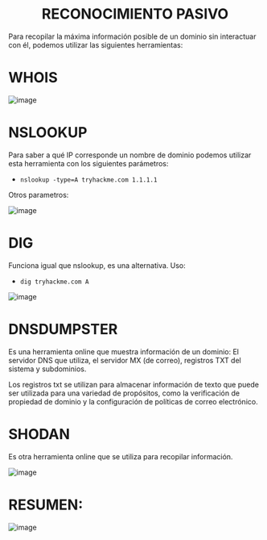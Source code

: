 <h1 align="center">RECONOCIMIENTO PASIVO</h1>

Para recopilar la máxima información posible de un dominio sin interactuar con él, podemos utilizar las siguientes herramientas:

# **WHOIS**

![image](https://github.com/user-attachments/assets/919b2e7e-9f82-42f5-9d8f-f1b9b94e08f5)

# **NSLOOKUP**

Para saber a qué IP corresponde un nombre de dominio podemos utilizar esta herramienta con los siguientes parámetros:

- `nslookup -type=A tryhackme.com 1.1.1.1`

Otros parametros:  

![image](https://github.com/user-attachments/assets/8dc675b5-5c2d-44f2-9e24-c83771667fe2)

# **DIG**

Funciona igual que nslookup, es una alternativa. Uso:

- `dig tryhackme.com A`

![image](https://github.com/user-attachments/assets/88f59325-3b47-41ef-8219-0277b28d96c5)

# **DNSDUMPSTER**

Es una herramienta online que muestra información de un dominio: El servidor DNS que utiliza, el servidor MX (de correo), registros TXT del sistema y subdominios.

Los registros txt se utilizan para almacenar información de texto que puede ser utilizada para una variedad de propósitos, como la verificación de propiedad de dominio y la configuración de políticas de correo electrónico.

# **SHODAN**

Es otra herramienta online que se utiliza para recopilar información.

![image](https://github.com/user-attachments/assets/5a4e641f-9b08-4976-8f97-0eb5451cabc6)

# **RESUMEN:**

![image](https://github.com/user-attachments/assets/482ac3a4-41bc-4b1b-b5fd-b8bfbde29cdd)
